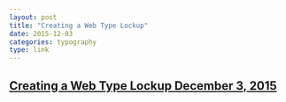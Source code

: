 ```yaml
---
layout: post
title: "Creating a Web Type Lockup"
date: 2015-12-03
categories: typography
type: link
---
```


<h2>
	<a href="https://css-tricks.com/creating-web-type-lockup/" target="_blank">
		Creating a Web Type Lockup
		<span>December 3, 2015</span>
	</a>
</h2>